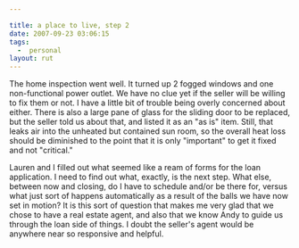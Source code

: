 ```yaml
---

title: a place to live, step 2
date: 2007-09-23 03:06:15
tags:
  -  personal
layout: rut
---
```


The home inspection went well.  It turned up 2 fogged windows and one non-functional power outlet.  We have no clue yet if the seller will be willing to fix them or not.  I have a little bit of trouble being overly concerned about either.  There is also a large pane of glass for the sliding door to be replaced, but the seller told us about that, and listed it as an "as is" item.  Still, that leaks air into the unheated but contained sun room, so the overall heat loss should be diminished to the point that it is only "important" to get it fixed and not "critical."  

Lauren and I filled out what seemed like a ream of forms for the loan application.  I need to find out what, exactly, is the next step.  What else, between now and closing, do I have to schedule and/or be there for, versus what just sort of happens automatically as a result of the balls we have now set in motion?  It is this sort of question that makes me very glad that we chose to have a real estate agent, and also that we know Andy to guide us through the loan side of things.  I doubt the seller's agent would be anywhere near so responsive and helpful. 

